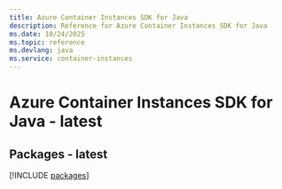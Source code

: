 ```yaml
---
title: Azure Container Instances SDK for Java
description: Reference for Azure Container Instances SDK for Java
ms.date: 10/24/2025
ms.topic: reference
ms.devlang: java
ms.service: container-instances
---
```

# Azure Container Instances SDK for Java - latest
## Packages - latest
[!INCLUDE [packages](container-instances-index.md)]